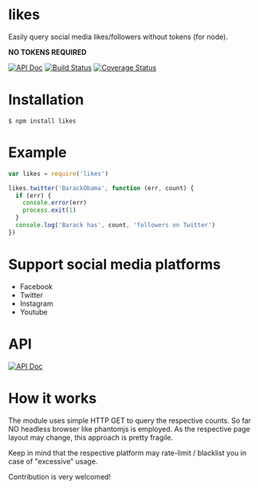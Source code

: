 # likes
Easily query social media likes/followers without tokens (for node).

__NO TOKENS REQUIRED__

[![API Doc](https://doclets.io/lipp/likes/master.svg)](https://doclets.io/lipp/likes/master) [![Build Status](https://travis-ci.org/lipp/likes.svg?branch=master)](https://travis-ci.org/lipp/likes) [![Coverage Status](https://coveralls.io/repos/github/lipp/likes/badge.svg?branch=master)](https://coveralls.io/github/lipp/likes?branch=master)

# Installation

    $ npm install likes

# Example

```js
var likes = require('likes')

likes.twitter('BarackObama', function (err, count) {
  if (err) {
    console.error(err)
    process.exit(1)
  }
  console.log('Barack has', count, 'followers on Twitter')
})


```

# Support social media platforms

- Facebook
- Twitter
- Instagram
- Youtube

# API

[![API Doc](https://doclets.io/lipp/likes/master.svg)](https://doclets.io/lipp/likes/master)

# How it works

The module uses simple HTTP GET to query the respective counts. So far NO headless browser like phantomjs is employed.
As the respective page layout may change, this approach is pretty fragile.

Keep in mind that the respective platform may rate-limit / blacklist you in case of "excessive" usage.

Contribution is very welcomed!
